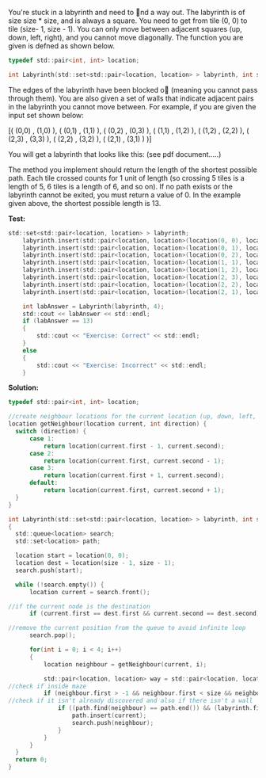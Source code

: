 You're stuck in a labyrinth and need to nd a way out. The labyrinth is of size
size * size, and is always a square. You need to get from tile (0, 0) to tile (size- 1, size - 1). You can only move between adjacent squares (up, down, left, right), and you cannot move diagonally. The function you are given is defned
as shown below.

```c
typedef std::pair<int, int> location;

int Labyrinth(std::set<std::pair<location, location> > labyrinth, int size);
```

The edges of the labyrinth have been blocked o (meaning you cannot pass
through them). You are also given a set of walls that indicate adjacent pairs
in the labyrinth you cannot move between. For example, if you are given the
input set shown below:

[( (0,0) , (1,0) ),
 ( (0,1) , (1,1) ),
 ( (0,2) , (0,3) ), 
 ( (1,1) , (1,2) ),
 ( (1,2) , (2,2) ),
 ( (2,3) , (3,3) ),
 ( (2,2) , (3,2) ),
 ( (2,1) , (3,1) ) )]
 
 You will get a labyrinth that looks like this:
 (see pdf document.....)
 
 The method you implement should return the length of the shortest possible
path. Each tile crossed counts for 1 unit of length (so crossing 5 tiles is a length
of 5, 6 tiles is a length of 6, and so on). If no path exists or the labyrinth
cannot be exited, you must return a value of 0. In the example given above, the
shortest possible length is 13.

**Test:**
```c
std::set<std::pair<location, location> > labyrinth;
	labyrinth.insert(std::pair<location, location>(location(0, 0), location(1, 0)));
	labyrinth.insert(std::pair<location, location>(location(0, 1), location(1, 1)));
	labyrinth.insert(std::pair<location, location>(location(0, 2), location(0, 3)));
	labyrinth.insert(std::pair<location, location>(location(1, 1), location(1, 2)));
	labyrinth.insert(std::pair<location, location>(location(1, 2), location(2, 2)));
	labyrinth.insert(std::pair<location, location>(location(2, 3), location(3, 3)));
	labyrinth.insert(std::pair<location, location>(location(2, 2), location(3, 2)));
	labyrinth.insert(std::pair<location, location>(location(2, 1), location(3, 1)));

	int labAnswer = Labyrinth(labyrinth, 4);
	std::cout << labAnswer << std::endl;
	if (labAnswer == 13)
	{
		std::cout << "Exercise: Correct" << std::endl;
	}
	else
	{
		std::cout << "Exercise: Incorrect" << std::endl;
	}
  ```
  
  
  **Solution:**
  ```c
  typedef std::pair<int, int> location;

//create neighbour locations for the current location (up, down, left, right)
location getNeighbour(location current, int direction) {
	switch (direction) {
		case 1:
			return location(current.first - 1, current.second);
		case 2:
			return location(current.first, current.second - 1);
		case 3:
			return location(current.first + 1, current.second);
		default:
			return location(current.first, current.second + 1);
	}
}

int Labyrinth(std::set<std::pair<location, location> > labyrinth, int size)
{
	std::queue<location> search;
	std::set<location> path;

	location start = location(0, 0);
	location dest = location(size - 1, size - 1);
	search.push(start);

	while (!search.empty()) {
		location current = search.front();

//if the current node is the destination
		if (current.first == dest.first && current.second == dest.second) return path.size();

//remove the current position from the queue to avoid infinite loop
		search.pop();

		for(int i = 0; i < 4; i++)
		{
			location neighbour = getNeighbour(current, i);

			std::pair<location, location> way = std::pair<location, location>(current, neighbour);
//check if inside maze
			if (neighbour.first > -1 && neighbour.first < size && neighbour.second > -1 && neighbour.second < size) {
//check if it isn't already discovered and also if there isn't a wall
				if ((path.find(neighbour) == path.end()) && (labyrinth.find(way) == labyrinth.end())) {
					path.insert(current);
					search.push(neighbour);
				}
			}
		}
	}
	return 0;
}

```
 
